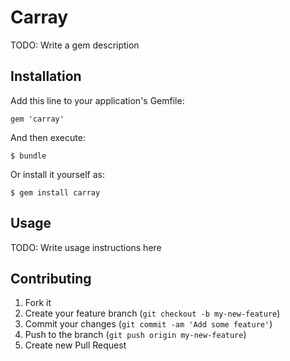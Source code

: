 # Carray

TODO: Write a gem description

## Installation

Add this line to your application's Gemfile:

    gem 'carray'

And then execute:

    $ bundle

Or install it yourself as:

    $ gem install carray

## Usage

TODO: Write usage instructions here

## Contributing

1. Fork it
2. Create your feature branch (`git checkout -b my-new-feature`)
3. Commit your changes (`git commit -am 'Add some feature'`)
4. Push to the branch (`git push origin my-new-feature`)
5. Create new Pull Request
